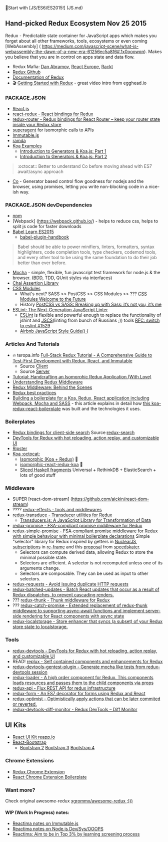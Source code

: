 :game_die:Start with [JS/ES6/ES2015!] (JS.md)
## Hand-picked Redux Ecosystem Nov 25 2015
Redux - Predictable state container for JavaScript apps which makes you forget about all other frameworks, tools, ecosystems or even coming [WebAssembly] ( https://medium.com/javascript-scene/what-is-webassembly-the-dawn-of-a-new-era-61256ec5a8f6#.1x0ooowqn). Makes you believe that you are in control on apps state and data flow.

* Redux Mafia: [Dan Abramov](https://github.com/gaearon), [React Europe](https://www.react-europe.org/), [Rackt](https://github.com/orgs/rackt/people)
* [Redux Github](https://github.com/rackt/redux)
* [Documentation of Redux](http://rackt.github.io/redux)
* :clapper: [Getting Started with Redux](https://egghead.io/lessons/javascript-redux-the-single-immutable-state-tree?series=getting-started-with-redux) - great video intro from egghead.io 

### PACKAGE.JSON
* [React.js](http://facebook.github.io/react)
* [react-redux - React bindings for Redux](https://github.com/rackt/react-redux)
* [redux-router - Redux bindings for React Router – keep your router state inside your Redux store](https://github.com/rackt/redux-router)
* [superagent](https://github.com/visionmedia/superagent) for isomorphic calls to APIs
* [Immutable.js](https://facebook.github.io/immutable-js/) 
* [ramda](https://github.com/ramda/ramda) 
* [Koa Examples](https://github.com/koajs/examples)
  * [Introduction to Generators & Koa.js: Part 1](http://code.tutsplus.com/tutorials/introduction-to-generators-koajs-part-1--cms-21615)
  * [Introduction to Generators & Koa.js: Part 2](http://code.tutsplus.com/tutorials/introduction-to-generators-koajs-part-2--cms-21756)
  
> :octocat:: Better to understand Co before moving ahead with ES7 await/async approach

* [Co](https://github.com/tj/co) - Generator based control flow goodness for nodejs and the browser, using promises, letting you write non-blocking code in a nice-ish way. 

### PACKAGE.JSON devDependencies
* [npm](https://docs.npmjs.com/getting-started/what-is-npm) 
* [Webpack] (https://webpack.github.io/) - helps to reduce css, helps to split js code for faster downloads
* [Babel Learn ES2015](https://babeljs.io/docs/learn-es2015/)
  * [babel-plugin-handbook](https://github.com/thejameskyle/babel-plugin-handbook)
> Babel should be able to power minifiers, linters, formatters, syntax highlighters, code completion tools, type checkers, codemod tools, and every other tool to be using the same foundation to do their job better than ever before.
* [Mocha](http://mochajs.org) - simple, flexible, fun javascript test framework for node.js & the browser. (BDD, TDD, QUnit styles via interfaces)
* [Chai Assertion Library](http://chaijs.com)
* [CSS Modules](https://github.com/css-modules/css-modules) 
  * What's next? SASS >> PostCSS >> CSS Modules >> ??? [CSS Modules Welcome to the Future](http://glenmaddern.com/articles/css-modules)
  * History [PostCSS vs SASS: Breaking up with Sass: it’s not you, it’s me](http://benfrain.com/breaking-up-with-sass-postcss/)
* [ESLint: The Next-Generation JavaScript Linter](http://www.smashingmagazine.com/2015/09/eslint-the-next-generation-javascript-linter/)
  * [ESLint](http://eslint.org/) is flexible and powerful enough to replace the functionality of jshint and [JSCS](http://jscs.info/)(linting from bunch of Russians ;)) tools [RFC: switch to eslint #1529](https://github.com/ramda/ramda/pull/1529)
  * [Airbnb JavaScript Style Guide() {](https://github.com/airbnb/javascript)

### Articles And Tutorials
* :fire: teropa.info [Full-Stack Redux Tutorial - A Comprehensive Guide to Test-First Development with Redux, React, and Immutable](http://teropa.info/blog/2015/09/10/full-stack-redux-tutorial.html) 
  * Source [Client](https://github.com/teropa/redux-voting-client)
  * Source [Server](https://github.com/teropa/redux-voting-server)
* [Tutorial: Handcrafting an Isomorphic Redux Application (With Love)](https://medium.com/@bananaoomarang/handcrafting-an-isomorphic-redux-application-with-love-40ada4468af4)
* [Understanding Redux Middleware](https://medium.com/@meagle/understanding-87566abcfb7a)
* [Redux Middleware: Behind the Scenes](http://briantroncone.com/?p=529)
* [Redux best practices](https://medium.com/lexical-labs-engineering/redux-best-practices-64d59775802e)
* [Building a boilerplate for a Koa, Redux, React application including Webpack, Mocha and SASS](http://blog.joanboixados.com/building-a-boilerplate-for-a-koa-redux-react-application-including-webpack-mocha-and-sass/) - this article explains in detail how [this koa-redux-react-boilerplate](https://github.com/mezod/boilerplate-koa-redux-react) was built and the technologies it uses.

### Boilerplates
* [Redux bindings for client-side search](https://treasure-data.github.io/redux-search/) Source:[redux-search](https://github.com/treasure-data/redux-search)
* [DevTools for Redux with hot reloading, action replay, and customizable UI](https://github.com/gaearon/redux-devtools)
* [Ripster](https://github.com/vslinko/ripster)
* [Koa :octocat:](https://github.com/koajs/koa)
    * [Isomorphic (Koa + Redux)](https://github.com/khtdr/redux-react-koa-isomorphic-counter-example) :metal:
    * [isomorphic-react-redux-koa](https://github.com/davezuko/isomorphic-react-redux-koa) :metal:
    * [Sliced Haskell fragments](https://github.com/rwilhelm/slices) Universal + RethinkDB + ElasticSearch + lots of good stuff 

### Middleware
* SUPER [react-dom-stream] (https://github.com/aickin/react-dom-stream)
* ???? [redux-effects - tools and middlewares](https://github.com/redux-effects)
* [redux-transduce - Transducer utilities for Redux](https://github.com/acdlite/redux-transduce)
  * [Transducers.js: A JavaScript Library for Transformation of Data](http://jlongster.com/Transducers.js--A-JavaScript-Library-for-Transformation-of-Data)
* [redux-promise - FSA-compliant promise middleware for Redux](https://github.com/acdlite/redux-promise)
* [redux-simple-promise - FSA-compliant promise middleware for Redux with simple behaviour with minimal boilerplate declarations](https://github.com/alanrubin/redux-simple-promise)
  Simple "selector" library for Redux inspired by getters in [NuclearJS](https://github.com/optimizely/nuclear-js.git), [subscriptions](https://github.com/Day8/re-frame#just-a-read-only-cursor) in [re-frame](https://github.com/Day8/re-frame) and this [proposal](https://github.com/gaearon/redux/pull/169) from [speedskater](https://github.com/speedskater).
  * Selectors can compute derived data, allowing Redux to store the minimal possible state.
  * Selectors are efficient. A selector is not recomputed unless one of its arguments change.
  * Selectors are composable. They can be used as input to other selectors.
* [redux-requests - Avoid issuing duplicate HTTP requests](https://github.com/idolize/redux-requests)
* [redux-batched-updates - Batch React updates that occur as a result of Redux dispatches, to prevent cascading renders.](https://github.com/acdlite/redux-batched-updates)
* ??? [redux-thunk - Thunk middleware for Redux](https://github.com/gaearon/redux-thunk)
* ??? [redux-catch-promise - Extended replacement of redux-thunk middleware to supporting async-await functions and implement server-side rendering for React components with async state](https://github.com/DenisIzmaylov/redux-catch-promise)
* [redux-localstorage - Store enhancer that syncs (a subset) of your Redux store state to localstorage.](https://github.com/elgerlambert/redux-localstorage)


### Tools
* [redux-devtools - DevTools for Redux with hot reloading, action replay, and customizable UI](https://github.com/gaearon/redux-devtools)
* READ! [replux - Self contained components and enhancements for Redux](https://github.com/gregthebusker/replux)
* [redux-devtools-gentest-plugin - Generate mocha like tests from redux-devtools session](https://github.com/lapanoid/redux-devtools-gentest-plugin)
* [redux-loader - A high order component for Redux. This components loads resources and passes them to the child components via props](https://github.com/sporto/redux-loader)
* [redux-api - Flux REST API for redux infrastructure](https://github.com/lexich/redux-api)
* [redux-form - An ES7 decorator for forms using Redux and React](https://github.com/erikras/redux-form)
* [redux-optimist - Optimistically apply actions that can be later commited or reverted.](https://github.com/ForbesLindesay/redux-optimist)
* [redux-devtools-diff-monitor - Redux DevTools – Diff Monitor](https://github.com/whetstone/redux-devtools-diff-monitor)

## UI Kits
* [React UI Kit reapp.io](http://reapp.io/)
* [React-Bootstrap](https://react-bootstrap.github.io/)
  * [Bootstrap 2](http://getbootstrap.com/2.3.2/base-css.html#icons) [Bootstrap 3](http://getbootstrap.com/) [Bootstrap 4](http://v4-alpha.getbootstrap.com/)

### Chrome Extensions
* [Redux Chrome Extension](https://github.com/Dharmoslap/redux-chrome-extension)
* [React Chrome Extension Boilerplate](https://github.com/jhen0409/react-chrome-extension-boilerplate)

### Want more? 
Check original awesome-redux [xgrommx/awesome-redux ;))) ](https://github.com/xgrommx/awesome-redux)

#### WIP (Work In Progress) notes:  
* [Reactima notes on Immutable.js](Notes/Immutable.md)  
* [Reactima notes on Node.js Dev/Sys/OOOPS](DEVOPS.md) 
* [Reactima: Aim to be in Top 3% by learning screening process](Notes/TopSmth.md)  